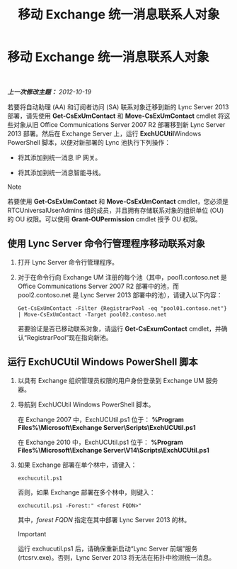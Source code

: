 ﻿---
title: 移动 Exchange 统一消息联系人对象
TOCTitle: 移动 Exchange 统一消息联系人对象
ms:assetid: 35c7e987-41b5-4798-b617-3303f20e52e3
ms:mtpsurl: https://technet.microsoft.com/zh-cn/library/JJ688022(v=OCS.15)
ms:contentKeyID: 49888376
ms.date: 05/19/2016
mtps_version: v=OCS.15
ms.translationtype: HT
---

# 移动 Exchange 统一消息联系人对象

 

_**上一次修改主题：** 2012-10-19_

若要将自动助理 (AA) 和订阅者访问 (SA) 联系对象迁移到新的 Lync Server 2013 部署，请先使用 **Get-CsExUmContact** 和 **Move-CsExUmContact** cmdlet 将这些对象从旧 Office Communications Server 2007 R2 部署移到新 Lync Server 2013 部署。然后在 Exchange Server 上，运行 **ExchUCUtil**Windows PowerShell 脚本，以便对新部署的 Lync 池执行下列操作：

  - 将其添加到统一消息 IP 网关。

  - 将其添加到统一消息智能寻线。

> [!NOTE]  
> 若要使用 <strong>Get-CsExUmContact</strong> 和 <strong>Move-CsExUmContact</strong> cmdlet，您必须是 RTCUniversalUserAdmins 组的成员，并且拥有存储联系对象的组织单位 (OU) 的 OU 权限。可以使用 <strong>Grant-OUPermission</strong> cmdlet 授予 OU 权限。


## 使用 Lync Server 命令行管理程序移动联系对象

1.  打开 Lync Server 命令行管理程序。

2.  对于在命令行向 Exchange UM 注册的每个池（其中，pool1.contoso.net 是 Office Communications Server 2007 R2 部署中的池，而 pool2.contoso.net 是 Lync Server 2013 部署中的池），请键入以下内容：
    
        Get-CsExUmContact -Filter {RegistrarPool -eq "pool01.contoso.net"} | Move-CsExUmContact -Target pool02.contoso.net
    
    若要验证是否已移动联系对象，请运行 **Get-CsExumContact** cmdlet，并确认“RegistrarPool”现在指向新池。

## 运行 ExchUCUtil Windows PowerShell 脚本

1.  以具有 Exchange 组织管理员权限的用户身份登录到 Exchange UM 服务器。

2.  导航到 ExchUCUtil Windows PowerShell 脚本。
    
    在 Exchange 2007 中，ExchUCUtil.ps1 位于： **%Program Files%\\Microsoft\\Exchange Server\\Scripts\\ExchUCUtil.ps1**
    
    在 Exchange 2010 中，ExchUCUtil.ps1 位于： **%Program Files%\\Microsoft\\Exchange Server\\V14\\Scripts\\ExchUCUtil.ps1**

3.  如果 Exchange 部署在单个林中，请键入：
    
        exchucutil.ps1
    
    否则，如果 Exchange 部署在多个林中，则键入：
    
        exchucutil.ps1 -Forest:" <forest FQDN>"
    
    其中，*forest FQDN* 指定在其中部署 Lync Server 2013 的林。
    
    > [!IMPORTANT]
    > 运行 exchucutil.ps1 后，请确保重新启动“Lync Server 前端”服务 (rtcsrv.exe)。否则，Lync Server 2013 将无法在拓扑中检测统一消息。

